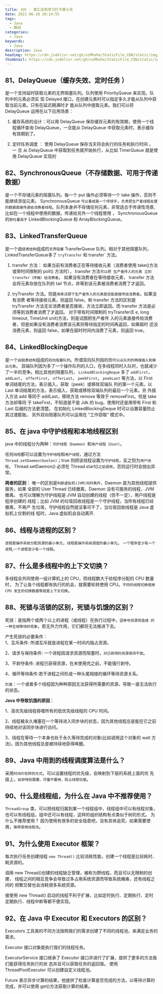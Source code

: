 ```yaml
---
title: JUC - 类汇总和学习打卡第七天
date: 2021-06-28 20:14:55
tags:
  - Java
  - 面经
categories:
  - Java
keywords:
  - Java
description: Java
headimg: https://cdn.jsdelivr.net/gh/xzMhehe/StaticFile_CDN/static/img/20210629135311.png
thumbnail: https://cdn.jsdelivr.net/gh/xzMhehe/StaticFile_CDN/static/img/20210629135311.png
---
```



## 81、DelayQueue（缓存失效、定时任务 ）
是一个支持延时获取元素的无界阻塞队列。队列使用 PriorityQueue 来实现。队列中的元素必须实 现 Delayed 接口，在创建元素时可以指定多久才能从队列中获取当前元素。只有在延迟期满时才 能从队列中提取元素。我们可以将 DelayQueue 运用在以下应用场景：

1. 缓存系统的设计：可以用 DelayQueue 保存缓存元素的有效期，使用一个线程循环查询 DelayQueue，一旦能从 DelayQueue 中获取元素时，表示缓存有效期到了。

2. 定时任务调度 ： 使用 DelayQueue 保存当天将会执行的任务和执行时间 ， 一 旦 从 DelayQueue 中获取到任务就开始执行，从比如 TimerQueue 就是使用 DelayQueue 实现的


## 82、SynchronousQueue（不存储数据、可用于传递数据）
是一个不存储元素的阻塞队列。每一个 put 操作必须等待一个 take 操作，否则不能继续添加元素。 SynchronousQueue `可以看成是一个传球手`，`负责把生产者线程处理的数据直接传递给消费者线程`。队列本身并不存储任何元素，非常适合于传递性场景,比如在一个线程中使用的数据，传递给另外一个线程使用 ， SynchronousQueue 的`吞吐量高于` LinkedBlockingQueue 和 ArrayBlockingQueue。


## 83、LinkedTransferQueue
是一个由`链表结构`组成的`无界阻塞` TransferQueue 队列。相对于其他阻塞队列， LinkedTransferQueue多了 `tryTransfer` 和 transfer` 方法。

1. transfer 方法： 如果当前有消费者正在等待接收元素（消费者使用 take()方法或带时间限制的 poll() 方法时）， transfer 方法`可以把 生产者传入的元素 立刻 transfer（传输）给消费者`。 如果没有消费者在等待接收元素， transfer 方法会将元素存放在队列的 tail 节点，并等到该元素被消费者消费了才返回。

2. tryTransfer 方法。则是`用来试探下生产者传入的元素是否能直接传给消费者`。如果没有消费 者等待接收元素，则返回 false。和 transfer 方法的区别是 tryTransfer 方法无论消费者是否接收，方法立即返回。而 transfer 方法是必须等到消费者消费了才返回。 对于带有时间限制的 tryTransfer(E e, long timeout, TimeUnit unit)方法，则是试图把生产者传 入的元素直接传给消费者，但是如果没有消费者消费该元素则等待指定的时间再返回，如果超时 还没消费元素，则返回 false，如果在超时时间内消费了元素，则返回 true。


## 84、LinkedBlockingDeque
是一个`由链表结构`组成的`双向阻塞队列`。所谓双向队列指的你`可以从队列的两端插入和移出元素`。 双端队列因为多了一个操作队列的入口，在多线程同时入队时，也就减少了一半的竞争。相比其他的阻塞队列， `LinkedBlockingDeque` 多了 `addFirst`， `addLast`， `offerFirst`， `offerLast`， `peekFirst`， `peekLast` 等方法，以 First 单词结尾的方法，表示插入，获取（peek）或移除双端队 列的第一个元素。以 Last 单词结尾的方法，表示插入，获取或移除双端队列的最后一个元素。另 外插入方法 add 等同于 addLast，移除方法 remove 等效于 removeFirst。但是 take 方法却等同 于 takeFirst，不知道是不是 Jdk 的 bug，使用时还是用带有 First 和 Last 后缀的方法更清楚。 在初始化 LinkedBlockingDeque 时可以设置容量防止其过渡膨胀。 另外双向阻塞队列可以运用在 “工作窃取” 模式中。


## 85、在 java 中守护线程和本地线程区别
java 中的线程分为两种：`守护线程（Daemon）`和`用户线程（User）`。

任何`线程`都可以设置为`守护线程`和`用户线程`，通过方法 `Thread.setDaemon(boolon)`；true 则把该线程设置为`守护线程`，反之则为`用户线程`。 Thread.setDaemon() 必须在 Thread.start()`之前调用`，否则运行时会抛出异常。

**两者的区别**：
唯一的区别是`判断虚拟机(JVM)何时离开`，Daemon 是为其他线程提供服务，如果 全部的 User Thread 已经撤离，Daemon 没有可服务的线程，JVM 撤离。 也可以理解为守护线程是 JVM 自动创建的线程（但不一定），用户线程是程序创建的 线程；比如 JVM 的垃圾回收线程是一个守护线程，当所有线程已经撤离，不再产 生垃圾，守护线程自然就没事可干了，当垃圾回收线程是 Java 虚拟机上仅剩的线 程时，Java 虚拟机会自动离开.

## 86、线程与进程的区别？
`进程是操作系统分配资源的最小单元`，`线程是操作系统调度的最小单元`。 `一个程序至少有一个进程`,`一个进程至少有一个线程`。

## 87、什么是多线程中的上下文切换？
多线程会共同使用一组计算机上的 CPU，而线程数大于给程序分配的 CPU 数量时， 为了让各个线程都有执行的机会，就需要轮转使用 CPU。`不同的线程切换使用 CPU 发生的切换数据等就是上下文切换`。


## 88、死锁与活锁的区别，死锁与饥饿的区别？
死锁：是指两个或两个以上的进程（或线程）在执行过程中，`因争夺资源而造成 的一种互相等待的现象`，若无外力作用，它们都将无法推进下去。

产生死锁的必要条件：          
1、互斥条件: 所谓互斥就是进程在某一时间内独占资源。 

2、请求与保持条件: 一个进程因请求资源而阻塞时，`对已获得的资源保持不放`。 

3、不剥夺条件: 进程已获得资源，在末使用完之前，不能强行剥夺。 

4、循环等待条件:若干进程之间形成一种头尾相接的循环等待资源关系。

`饥饿`：一个或者多个线程因为种种原因无法获得所需要的资源，导致一直无法执行的状态。

**Java 中导致饥饿的原因**：

1、高优先级线程吞噬所有的低优先级线程的 CPU 时间。 

2、线程被永久堵塞在一个等待进入同步块的状态，因为其他线程总是能在它之前 持续地对该同步块进行访问。 

3、线程在等待一个本身也处于永久等待完成的对象(比如调用这个对象的 wait 方 法)，因为其他线程总是被持续地获得唤醒。


## 89、Java 中用到的线程调度算法是什么？
采用`时间片轮转的方式`。可以设置线程的优先级，会映射到下层的系统上面的优 先级上，`如非特别需要，尽量不要用，防止线程饥饿`。

## 90、什么是线程组，为什么在 Java 中不推荐使用？
`ThreadGroup` 类，可以把线程归属到某一个线程组中，线程组中可以有线程对象， 也可以有线程组，组中还可以有线程，这样的组织结构有点类似于树的形式。 为什么不推荐使用？ 因为使用有很多的安全隐患吧，没有具体追究，如果需要使用，`推荐使用线程池`。


## 91、为什么使用 Executor 框架？
每次执行任务创建线程 `new Thread()` 比较消耗性能，创建一个线程是比较耗时、 耗资源的。

调用 new Thread()创建的线程缺乏管理，被称为野线程，而且可以无限制的创建， 线程之间的相互竞争会导致过多占用系统资源而导致系统瘫痪，还有线程之间的 频繁交替也会消耗很多系统资源。

接使用 new Thread() 启动的线程不利于扩展，比如定时执行、定期执行、定时 定期执行、线程中断等都不便实现。


## 92、在 Java 中 Executor 和 Executors 的区别？
Executors 工具类的不同方法按照我们的需求创建了不同的线程池，来满足业务的需求。 

Executor 接口对象能执行我们的线程任务。 

ExecutorService 接口继承了 Executor 接口并进行了扩展，提供了更多的方法我们能获得任务执行的状 态并且可以获取任务的返回值。 使用 ThreadPoolExecutor 可以创建自定义线程池。

Future 表示异步计算的结果，他提供了检查计算是否完成的方法，以等待计算的 完成，并可以使用 get()方法获取计算的结果。
























